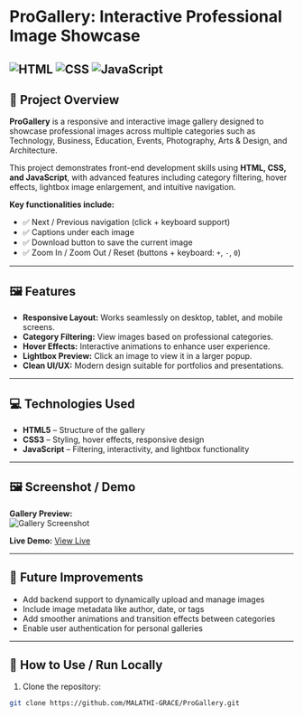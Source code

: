 # ProGallery: Interactive Professional Image Showcase

![HTML](https://img.shields.io/badge/HTML5-E34F26?style=for-the-badge&logo=html5&logoColor=white)
![CSS](https://img.shields.io/badge/CSS3-1572B6?style=for-the-badge&logo=css3&logoColor=white)
![JavaScript](https://img.shields.io/badge/JavaScript-F7DF1E?style=for-the-badge&logo=javascript&logoColor=black)
---

## 🌟 Project Overview
**ProGallery** is a responsive and interactive image gallery designed to showcase professional images across multiple categories such as Technology, Business, Education, Events, Photography, Arts & Design, and Architecture.  

This project demonstrates front-end development skills using **HTML, CSS, and JavaScript**, with advanced features including category filtering, hover effects, lightbox image enlargement, and intuitive navigation.  

**Key functionalities include:**  
- ✅ Next / Previous navigation (click + keyboard support)  
- ✅ Captions under each image  
- ✅ Download button to save the current image  
- ✅ Zoom In / Zoom Out / Reset (buttons + keyboard: `+`, `-`, `0`)  

---

## 🖼 Features

- **Responsive Layout:** Works seamlessly on desktop, tablet, and mobile screens.  
- **Category Filtering:** View images based on professional categories.  
- **Hover Effects:** Interactive animations to enhance user experience.  
- **Lightbox Preview:** Click an image to view it in a larger popup.  
- **Clean UI/UX:** Modern design suitable for portfolios and presentations.  

---

## 💻 Technologies Used

- **HTML5** – Structure of the gallery  
- **CSS3** – Styling, hover effects, responsive design  
- **JavaScript** – Filtering, interactivity, and lightbox functionality  

---

## 🖼 Screenshot / Demo

**Gallery Preview:**  
![Gallery Screenshot](./screenshot.png)  

**Live Demo:** [View Live](https://my-live-demo-link.com) 

---

## 🚀 Future Improvements

- Add backend support to dynamically upload and manage images  
- Include image metadata like author, date, or tags  
- Add smoother animations and transition effects between categories  
- Enable user authentication for personal galleries  

---

## 📁 How to Use / Run Locally

1. Clone the repository:
```bash
git clone https://github.com/MALATHI-GRACE/ProGallery.git
